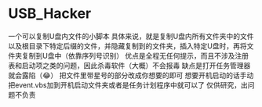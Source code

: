 # USB_Hacker
一个可以复制U盘内文件的小脚本
具体来说，就是复制U盘内所有文件夹中的文件以及根目录下特定后缀的文件，并隐藏复制到的文件夹，插入特定U盘时，再将文件夹复制到U盘中（依靠序列号识别）
优点是全程无任何提示，而且不涉及注册表和启动项之类的问题，因此杀毒软件（大概）不会报毒
缺点是打开任务管理器就会露陷（😂）
把文件里带星号的部分改成你想要的即可
想要开机启动的话手动把event.vbs加到开机启动文件夹或者是任务计划程序中就可以了
仅供研究，出问题不负责
